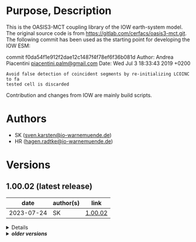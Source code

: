 # Purpose, Description

This is the OASIS3-MCT coupling library of the IOW earth-system model. 
The original source code is from  https://gitlab.com/cerfacs/oasis3-mct.git.
The following commit has been used as the starting point for developing the IOW ESM:

commit f0da54f1e912f2dae12c1487f4f78ef6f36b081d
Author: Andrea Piacentini <piacentini.palm@gmail.com>
Date:   Wed Jul 3 18:33:43 2019 +0200

    Avoid false detection of coincident segments by re-initializing LCOINC to fa
    tested cell is discarded

Contribution and changes from IOW are mainly build scripts. 


# Authors

* SK      (sven.karsten@io-warnemuende.de)
* HR      (hagen.radtke@io-warnemuende.de)


# Versions

## 1.00.02 (latest release)

| date        | author(s)   | link      |
|---          |---          |---        |
| 2023-07-24  | SK          | [1.00.02](https://git.io-warnemuende.de/iow_esm/components.oasis3-mct/src/branch/1.00.02)     | 

<details>

### changes
* added build script templates
    
### dependencies
* None
  
### known issues
* None

### tested with
* intensively tested on both HLRN machines
  * using example setups available under:
    (coupled) /scratch/usr/mviowmod/IOW_ESM/setups/
              MOM5_Baltic-CCLM_Eurocordex/example_8nm_0.22deg/1.00.00
         and  https://zenodo.org/record/8167743/files/1.00.00.tar.gz (https://doi.org/10.5281/zenodo.8167743)                 
    (uncoupled) /scratch/usr/mviowmod/IOW_ESM/setups/
                CCLM_Eurocordex/example_0.22deg/1.00.00
* can be built and run on Haumea but output is not intensively tested
  
</details>

<details>
<summary><b><i>older versions</i></b></summary>

## 1.00.01

| date        | author(s)   | link      |
|---          |---          |---        |
| 2022-12-20  | SK          | [1.00.01](https://git.io-warnemuende.de/iow_esm/components.oasis3-mct/src/branch/1.00.01)     | 

<details>

### changes
* updated build.sh
* added this readme file
    
### dependencies
* None
  
### known issues
* None

### tested with
* intensively tested on both HLRN machines
  * using example setups available under:
    (coupled) /scratch/usr/mviowmod/IOW_ESM/setups/
              MOM5_Baltic-CCLM_Eurocordex/example_8nm_0.22deg/1.00.00
    (uncoupled) /scratch/usr/mviowmod/IOW_ESM/setups/
                CCLM_Eurocordex/example_0.22deg/1.00.00
* can be built and run on Haumea but output is not intensively tested
  
</details>


## 1.00.00

| date        | author(s)   | link      |
|---          |---          |---        |
| 2022-01-28  | SK          | [1.00.00](https://git.io-warnemuende.de/iow_esm/components.oasis3-mct/src/branch/1.00.00)     | 

<details>

### changes
-
    
### dependencies
- 
  
### known issues
-

### tested with
* intensively tested on both HLRN machines
  * using example setups available under:
    (coupled) /scratch/usr/mviowmod/IOW_ESM/setups/
              MOM5_Baltic-CCLM_Eurocordex/example_8nm_0.22deg/1.00.00
    (uncoupled) /scratch/usr/mviowmod/IOW_ESM/setups/
                CCLM_Eurocordex/example_0.22deg/1.00.00
* can be built and run on Haumea but output is not intensively tested
  
</details>

</details>